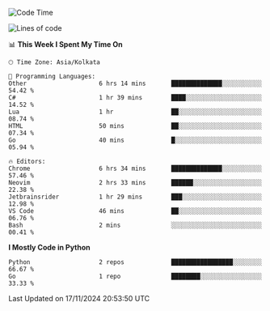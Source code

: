 <!--START_SECTION:waka-->
![Code Time](http://img.shields.io/badge/Code%20Time-395%20hrs%2038%20mins-blue)

![Lines of code](https://img.shields.io/badge/From%20Hello%20World%20I%27ve%20Written-387%20lines%20of%20code-blue)

📊 **This Week I Spent My Time On** 

```text
🕑︎ Time Zone: Asia/Kolkata

💬 Programming Languages: 
Other                    6 hrs 14 mins       ██████████████░░░░░░░░░░░   54.42 % 
C#                       1 hr 39 mins        ████░░░░░░░░░░░░░░░░░░░░░   14.52 % 
Lua                      1 hr                ██░░░░░░░░░░░░░░░░░░░░░░░   08.74 % 
HTML                     50 mins             ██░░░░░░░░░░░░░░░░░░░░░░░   07.34 % 
Go                       40 mins             █░░░░░░░░░░░░░░░░░░░░░░░░   05.94 % 

🔥 Editors: 
Chrome                   6 hrs 34 mins       ██████████████░░░░░░░░░░░   57.46 % 
Neovim                   2 hrs 33 mins       ██████░░░░░░░░░░░░░░░░░░░   22.38 % 
Jetbrainsrider           1 hr 29 mins        ███░░░░░░░░░░░░░░░░░░░░░░   12.98 % 
VS Code                  46 mins             ██░░░░░░░░░░░░░░░░░░░░░░░   06.76 % 
Bash                     2 mins              ░░░░░░░░░░░░░░░░░░░░░░░░░   00.41 % 
```

**I Mostly Code in Python** 

```text
Python                   2 repos             █████████████████░░░░░░░░   66.67 % 
Go                       1 repo              ████████░░░░░░░░░░░░░░░░░   33.33 % 
```




 Last Updated on 17/11/2024 20:53:50 UTC
<!--END_SECTION:waka-->
